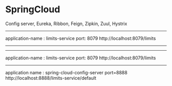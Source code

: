 # SpringCloud
Config server, Eureka, Ribbon, Feign, Zipkin, Zuul, Hystrix

------------------------
application-name : limits-service
port: 8079
http://localhost:8079/limits

------------------------

------------------------
application-name : limits-service
port: 8079
http://localhost:8079/limits

------------------------
application name : spring-cloud-config-server
port=8888
http://localhost:8888/limits-service/default